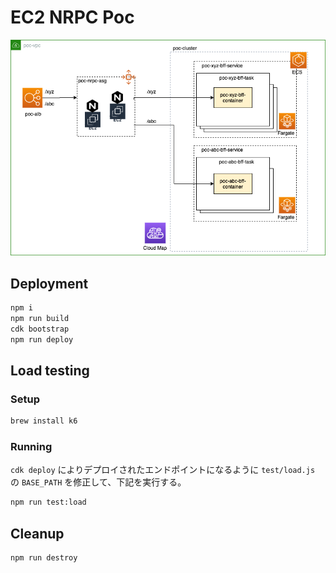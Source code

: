 # EC2 NRPC Poc

![infrastructure](infra.png)

## Deployment

```sh
npm i
npm run build
cdk bootstrap
npm run deploy
```

## Load testing

### Setup

```sh
brew install k6
```

### Running

`cdk deploy` によりデプロイされたエンドポイントになるように `test/load.js` の `BASE_PATH` を修正して、下記を実行する。  

```sh
npm run test:load
```

## Cleanup

```sh
npm run destroy
```
